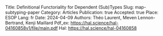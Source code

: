 Title: Definitional Functoriality for Dependent (Sub)Types
Slug: map-subtyping-paper
Category: Articles
Publication: true
Accepted: true
Place: ESOP
Lang: fr
Date: 2024-04-09
Authors: Théo Laurent, Meven Lennon-Bertrand, Kenji Maillard
Pdf_ex: https://hal.science/hal-04160858v1/file/main.pdf
Hal: https://hal.science/hal-04160858